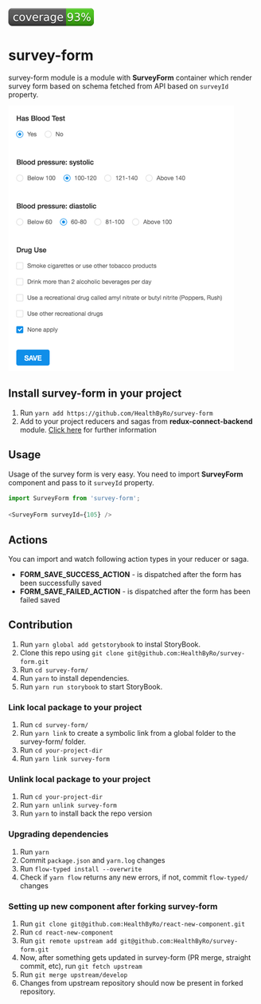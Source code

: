 ![IMAGE](./coverage.svg)

# survey-form

survey-form module is a module with **SurveyForm** container which render survey form based on schema fetched from API based on `surveyId` property.

![IMAGE](./example-form.png)

## Install survey-form in your project
1. Run `yarn add https://github.com/HealthByRo/survey-form`
2. Add to your project reducers and sagas from **redux-connect-backend** module. [Click here](https://github.com/HealthByRo/redux-connect-backend) for further information

## Usage

Usage of the survey form is very easy. You need to import **SurveyForm** component and pass to it `surveyId` property.

```javascript
import SurveyForm from 'survey-form';

<SurveyForm surveyId={105} />
```

## Actions

You can import and watch following action types in your reducer or saga.

 * **FORM_SAVE_SUCCESS_ACTION** - is dispatched after the form has been successfully saved
 * **FORM_SAVE_FAILED_ACTION** - is dispatched after the form has been failed saved

## Contribution
1. Run `yarn global add getstorybook` to instal StoryBook.
1. Clone this repo using `git clone git@github.com:HealthByRo/survey-form.git`
1. Run `cd survey-form/`
1. Run `yarn` to install dependencies.
1. Run `yarn run storybook` to start StoryBook.

### Link local package to your project
1. Run `cd survey-form/`
1. Run `yarn link` to create a symbolic link from a global folder to the survey-form/ folder.
1. Run `cd your-project-dir`
1. Run `yarn link survey-form`

### Unlink local package to your project
1. Run `cd your-project-dir`
1. Run `yarn unlink survey-form`
1. Run `yarn` to install back the repo version

### Upgrading dependencies
1. Run `yarn`
1. Commit `package.json` and `yarn.log` changes
1. Run `flow-typed install --overwrite`
1. Check if `yarn flow` returns any new errors, if not, commit `flow-typed/` changes

### Setting up new component after forking survey-form
1. Run `git clone git@github.com:HealthByRo/react-new-component.git`
1. Run `cd react-new-component`
1. Run `git remote upstream add git@github.com:HealthByRo/survey-form.git`
1. Now, after something gets updated in survey-form (PR merge, straight commit, etc), run `git fetch upstream`
1. Run `git merge upstream/develop`
1. Changes from upstream repository should now be present in forked repository.
